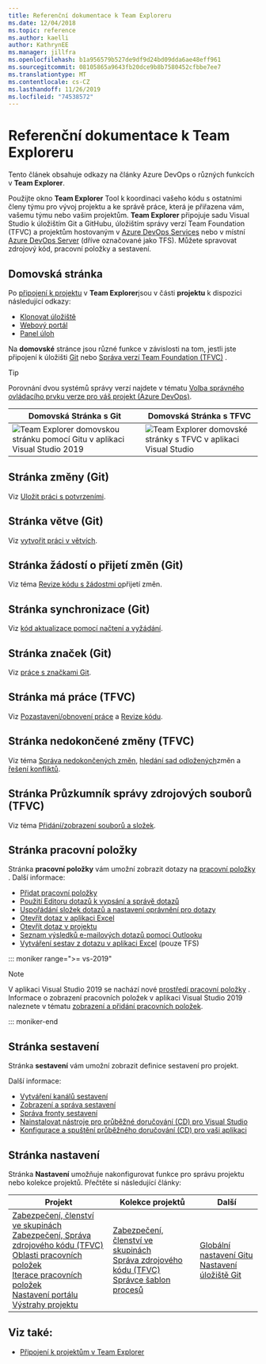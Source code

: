 ```yaml
---
title: Referenční dokumentace k Team Exploreru
ms.date: 12/04/2018
ms.topic: reference
ms.author: kaelli
author: KathrynEE
ms.manager: jillfra
ms.openlocfilehash: b1a956579b527de9df9d24bd09dda6ae48eff961
ms.sourcegitcommit: 08105865a9643fb20dce9b8b7580452cfbbe7ee7
ms.translationtype: MT
ms.contentlocale: cs-CZ
ms.lasthandoff: 11/26/2019
ms.locfileid: "74538572"
---
```

# <a name="team-explorer-reference"></a>Referenční dokumentace k Team Exploreru

Tento článek obsahuje odkazy na články Azure DevOps o různých funkcích v **Team Explorer**.

Použijte okno **Team Explorer** Tool k koordinaci vašeho kódu s ostatními členy týmu pro vývoj projektu a ke správě práce, která je přiřazena vám, vašemu týmu nebo vašim projektům. **Team Explorer** připojuje sadu Visual Studio k úložištím Git a GitHubu, úložištím správy verzí Team Foundation (TFVC) a projektům hostovaným v [Azure DevOps Services](/azure/devops/user-guide/what-is-azure-devops-services) nebo v místní [Azure DevOps Server](/azure/devops/index-all) (dříve označované jako TFS). Můžete spravovat zdrojový kód, pracovní položky a sestavení.

## <a name="home-page"></a>Domovská stránka

Po [připojení k projektu](../connect-team-project.md) v **Team Explorer**jsou v části **projektu** k dispozici následující odkazy:

- [Klonovat úložiště](/azure/devops/repos/git/clone)
- [Webový portál](/azure/devops/project/navigation/index)
- [Panel úloh](/azure/devops/boards/sprints/task-board)

Na **domovské** stránce jsou různé funkce v závislosti na tom, jestli jste připojení k úložišti [Git](/azure/devops/repos/git/gitquickstart?view=vsts&tabs=visual-studio) nebo [Správa verzí Team Foundation (TFVC)](/azure/devops/repos/tfvc/overview) .

> [!TIP]
> Porovnání dvou systémů správy verzí najdete v tématu [Volba správného ovládacího prvku verze pro váš projekt (Azure DevOps)](/azure/devops/repos/tfvc/comparison-git-tfvc).

| **Domovská** Stránka s Git | **Domovská** Stránka s TFVC |
| - | - |
| ![Team Explorer domovskou stránku pomocí Gitu v aplikaci Visual Studio 2019](media/team-explorer-reference/team-explorer-git.png) | ![Team Explorer domovské stránky s TFVC v aplikaci Visual Studio](media/team-explorer-reference/team-explorer-tfvc.png) |

## <a name="changes-page-git"></a>Stránka změny (Git)

Viz [Uložit práci s potvrzeními](/azure/devops/repos/git/commits).

## <a name="branches-page-git"></a>Stránka větve (Git)

Viz [vytvořit práci v větvích](/azure/devops/repos/git/branches).

## <a name="pull-requests-page-git"></a>Stránka žádostí o přijetí změn (Git)

Viz téma [Revize kódu s žádostmi o](/azure/devops/repos/git/pullrequest)přijetí změn.

## <a name="sync-page-git"></a>Stránka synchronizace (Git)

Viz [kód aktualizace pomocí načtení a vyžádání](/azure/devops/repos/git/pulling).

## <a name="tags-page-git"></a>Stránka značek (Git)

Viz [práce s značkami Git](/azure/devops/repos/git/git-tags).

## <a name="my-work-page-tfvc"></a>Stránka má práce (TFVC)

Viz [Pozastavení/obnovení práce](/azure/devops/repos/tfvc/suspend-your-work-manage-your-shelvesets) a [Revize kódu](/azure/devops/repos/tfvc/day-life-alm-developer-suspend-work-fix-bug-conduct-code-review).

## <a name="pending-changes-page-tfvc"></a>Stránka nedokončené změny (TFVC)

Viz téma [Správa nedokončených změn](/azure/devops/repos/tfvc/develop-code-manage-pending-changes), [hledání sad odložených](/azure/devops/repos/tfvc/suspend-your-work-manage-your-shelvesets)změn a [řešení konfliktů](/azure/devops/repos/tfvc/resolve-team-foundation-version-control-conflicts).

## <a name="source-control-explorer-page-tfvc"></a>Stránka Průzkumník správy zdrojových souborů (TFVC)

Viz téma [Přidání/zobrazení souborů a složek](/azure/devops/repos/tfvc/add-files-server).

## <a name="work-items-page"></a>Stránka pracovní položky

Stránka **pracovní položky** vám umožní zobrazit dotazy na [pracovní položky](/azure/devops/boards/work-items/about-work-items) . Další informace:

- [Přidat pracovní položky](/azure/devops/boards/backlogs/add-work-items)
- [Použití Editoru dotazů k vypsání a správě dotazů](/azure/devops/boards/queries/using-queries)
- [Uspořádání složek dotazů a nastavení oprávnění pro dotazy](/azure/devops/boards/queries/set-query-permissions)
- [Otevřít dotaz v aplikaci Excel](/azure/devops/boards/backlogs/office/bulk-add-modify-work-items-excel)
- [Otevřít dotaz v projektu](/azure/devops/boards/backlogs/office/create-your-backlog-tasks-using-project)
- [Seznam výsledků e-mailových dotazů pomocí Outlooku](/azure/devops/boards/queries/share-plans)
- [Vytváření sestav z dotazu v aplikaci Excel](/azure/devops/report/excel/create-status-and-trend-excel-reports) (pouze TFS)

::: moniker range=">= vs-2019"

> [!NOTE]
> V aplikaci Visual Studio 2019 se nachází nové [prostředí pracovní položky](/azure/devops/boards/work-items/set-work-item-experience-vs) . Informace o zobrazení pracovních položek v aplikaci Visual Studio 2019 naleznete v tématu [zobrazení a přidání pracovních položek](/azure/devops/boards/work-items/view-add-work-items).

::: moniker-end

## <a name="builds-page"></a>Stránka sestavení

Stránka **sestavení** vám umožní zobrazit definice sestavení pro projekt.

Další informace:

- [Vytváření kanálů sestavení](/azure/devops/pipelines/tasks/index)
- [Zobrazení a správa sestavení](/azure/devops/pipelines/overview)
- [Správa fronty sestavení](/azure/devops/pipelines/agents/pools-queues)
- [Nainstalovat nástroje pro průběžné doručování (CD) pro Visual Studio](/azure/devops/pipelines/apps/cd/azure/aspnet-core-to-acr#install-continuous-delivery-cd-tools-for-visual-studio-2017)
- [Konfigurace a spuštění průběžného doručování (CD) pro vaši aplikaci](/azure/devops/pipelines/apps/cd/azure/aspnet-core-to-acr#configure-and-execute-continuous-delivery-cd-for-your-app)

## <a name="settings-page"></a>Stránka nastavení

Stránka **Nastavení** umožňuje nakonfigurovat funkce pro správu projektu nebo kolekce projektů. Přečtěte si následující články:

| Projekt | Kolekce projektů | Další |
| - | - | - |
| [Zabezpečení, členství ve skupinách](/azure/devops/organizations/security/set-project-collection-level-permissions)<br/>[Zabezpečení, Správa zdrojového kódu (TFVC)](/azure/devops/organizations/security/set-git-tfvc-repository-permissions)<br/>[Oblasti pracovních položek](/azure/devops/organizations/settings/set-area-paths)<br/>[Iterace pracovních položek](/azure/devops/organizations/settings/set-iteration-paths-sprints)<br/>[Nastavení portálu](/azure/devops/report/sharepoint-dashboards/configure-or-add-a-project-portal)<br/>[Výstrahy projektu](/azure/devops/notifications/howto-manage-team-notifications) | [Zabezpečení, členství ve skupinách](/azure/devops/organizations/security/set-project-collection-level-permissions)<br/>[Správa zdrojového kódu (TFVC)](/azure/devops/repos/tfvc/decide-between-using-local-server-workspace)<br/>[Správce šablon procesů](/azure/devops/boards/work-items/guidance/manage-process-templates) | [Globální nastavení Gitu](/azure/devops/repos/git/git-config)<br/>[Nastavení úložiště Git](/azure/devops/repos/git/git-config) |

## <a name="see-also"></a>Viz také:

- [Připojení k projektům v Team Explorer](../../ide/connect-team-project.md)
